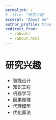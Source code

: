 ```yaml
---
permalink: /
# title: "研究兴趣"
excerpt: "About me"
author_profile: true
redirect_from: 
  - /about/
  - /about.html
---
```


研究兴趣
======
* 智能设计
* 知识工程
* 机器学习
* 因果推理
* 代理模型
* 优化算法

